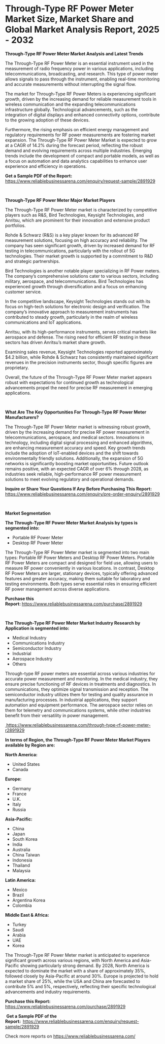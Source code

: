 <p><h1>Through-Type RF Power Meter Market Size, Market Share and Global Market Analysis Report, 2025 - 2032</h1></p><p><strong>Through-Type RF Power Meter Market Analysis and Latest Trends</strong></p>
<p><p>The Through-Type RF Power Meter is an essential instrument used in the measurement of radio frequency power in various applications, including telecommunications, broadcasting, and research. This type of power meter allows signals to pass through the instrument, enabling real-time monitoring and accurate measurements without interrupting the signal flow. </p><p>The market for Through-Type RF Power Meters is experiencing significant growth, driven by the increasing demand for reliable measurement tools in wireless communication and the expanding telecommunications infrastructure globally. Technological advancements, such as the integration of digital displays and enhanced connectivity options, contribute to the growing adoption of these devices. </p><p>Furthermore, the rising emphasis on efficient energy management and regulatory requirements for RF power measurements are fostering market expansion. The Through-Type RF Power Meter Market is expected to grow at a CAGR of 14.2% during the forecast period, reflecting the robust demand and evolving requirements across multiple industries. Emerging trends include the development of compact and portable models, as well as a focus on automation and data analytics capabilities to enhance user experience and efficiency in operations.</p></p>
<p><strong>Get a Sample PDF of the Report:&nbsp;</strong> <a href="https://www.reliablebusinessarena.com/enquiry/request-sample/2891929?utm_campaign=2990&utm_medium=2&utm_source=Github&utm_content=ia&utm_term=14032025&utm_id=through-type-rf-power-meter">https://www.reliablebusinessarena.com/enquiry/request-sample/2891929</a></p>
<p>&nbsp;</p>
<p><strong>Through-Type RF Power Meter Major Market Players</strong></p>
<p><p>The Through-Type RF Power Meter market is characterized by competitive players such as R&S, Bird Technologies, Keysight Technologies, and Anritsu, which are prominent for their innovation and extensive product portfolios. </p><p>Rohde & Schwarz (R&S) is a key player known for its advanced RF measurement solutions, focusing on high accuracy and reliability. The company has seen significant growth, driven by increased demand for RF testing in telecommunications, particularly with the rollout of 5G technologies. Their market growth is supported by a commitment to R&D and strategic partnerships.</p><p>Bird Technologies is another notable player specializing in RF Power meters. The company’s comprehensive solutions cater to various sectors, including military, aerospace, and telecommunications. Bird Technologies has experienced growth through diversification and a focus on enhancing customer service. </p><p>In the competitive landscape, Keysight Technologies stands out with its focus on high-tech solutions for electronic design and verification. The company’s innovative approach to measurement instruments has contributed to steady growth, particularly in the realm of wireless communications and IoT applications. </p><p>Anritsu, with its high-performance instruments, serves critical markets like aerospace and defense. The rising need for efficient RF testing in these sectors has driven Anritsu’s market share growth. </p><p>Examining sales revenue, Keysight Technologies reported approximately $4.2 billion, while Rohde & Schwarz has consistently maintained significant revenues in the precision instruments sector, though specific figures are proprietary. </p><p>Overall, the future of the Through-Type RF Power Meter market appears robust with expectations for continued growth as technological advancements propel the need for precise RF measurement in emerging applications.</p></p>
<p>&nbsp;</p>
<p><strong>What Are The Key Opportunities For Through-Type RF Power Meter Manufacturers?</strong></p>
<p><p>The Through-Type RF Power Meter market is witnessing robust growth, driven by the increasing demand for precise RF power measurement in telecommunications, aerospace, and medical sectors. Innovations in technology, including digital signal processing and enhanced algorithms, are enhancing measurement accuracy and speed. Key growth trends include the adoption of IoT-enabled devices and the shift towards environmentally friendly solutions. Additionally, the expansion of 5G networks is significantly boosting market opportunities. Future outlook remains positive, with an expected CAGR of over 6% through 2028, as industries seek reliable, high-performance RF power measurement solutions to meet evolving regulatory and operational demands.</p></p>
<p><strong>Inquire or Share Your Questions If Any Before Purchasing This Report:</strong> <a href="https://www.reliablebusinessarena.com/enquiry/pre-order-enquiry/2891929?utm_campaign=2990&utm_medium=2&utm_source=Github&utm_content=ia&utm_term=14032025&utm_id=through-type-rf-power-meter">https://www.reliablebusinessarena.com/enquiry/pre-order-enquiry/2891929</a></p>
<p>&nbsp;</p>
<p><strong>Market Segmentation</strong></p>
<p><strong>The Through-Type RF Power Meter Market Analysis by types is segmented into:</strong></p>
<p><ul><li>Portable RF Power Meter</li><li>Desktop RF Power Meter</li></ul></p>
<p><p>The Through-Type RF Power Meter market is segmented into two main types: Portable RF Power Meters and Desktop RF Power Meters. Portable RF Power Meters are compact and designed for field use, allowing users to measure RF power conveniently in various locations. In contrast, Desktop RF Power Meters are larger, stationary devices, typically offering advanced features and greater accuracy, making them suitable for laboratory and testing environments. Both types serve essential roles in ensuring efficient RF power management across diverse applications.</p></p>
<p><strong>Purchase this Report:&nbsp;</strong><a href="https://www.reliablebusinessarena.com/purchase/2891929?utm_campaign=2990&utm_medium=2&utm_source=Github&utm_content=ia&utm_term=14032025&utm_id=through-type-rf-power-meter">https://www.reliablebusinessarena.com/purchase/2891929</a></p>
<p>&nbsp;</p>
<p><strong>The Through-Type RF Power Meter Market Industry Research by Application is segmented into:</strong></p>
<p><ul><li>Medical Industry</li><li>Communications Industry</li><li>Semiconductor Industry</li><li>Industrial</li><li>Aerospace Industry</li><li>Others</li></ul></p>
<p><p>Through-type RF power meters are essential across various industries for accurate power measurement and monitoring. In the medical industry, they ensure precise functioning of RF devices in treatments and diagnostics. In communications, they optimize signal transmission and reception. The semiconductor industry utilizes them for testing and quality assurance in manufacturing processes. In industrial applications, they support automation and equipment performance. The aerospace sector relies on them for telemetry and communications systems, while other industries benefit from their versatility in power management.</p></p>
<p><a href="https://www.reliablebusinessarena.com/through-type-rf-power-meter-r2891929?utm_campaign=2990&utm_medium=2&utm_source=Github&utm_content=ia&utm_term=14032025&utm_id=through-type-rf-power-meter">&nbsp;https://www.reliablebusinessarena.com/through-type-rf-power-meter-r2891929</a></p>
<p><strong>In terms of Region, the Through-Type RF Power Meter Market Players available by Region are:</strong></p>
<p>
    <p> <strong> North America: </strong>
        <ul>
            <li>United States</li>
            <li>Canada</li>
        </ul>
        </p> 
    <p> <strong> Europe: </strong>
        <ul>
            <li>Germany</li>
            <li>France</li>
            <li>U.K.</li>
            <li>Italy</li>
            <li>Russia</li>
        </ul>
        </p> 
    <p> <strong> Asia-Pacific: </strong>
        <ul>
            <li>China</li>
            <li>Japan</li>
            <li>South Korea</li>
            <li>India</li>
            <li>Australia</li>
            <li>China Taiwan</li>
            <li>Indonesia</li>
            <li>Thailand</li>
            <li>Malaysia</li>
        </ul>
        </p> 
    <p> <strong> Latin America: </strong>
        <ul>
            <li>Mexico</li>
            <li>Brazil</li>
            <li>Argentina Korea</li>
            <li>Colombia</li>
        </ul>
        </p> 
    <p> <strong> Middle East & Africa: </strong>
        <ul>
            <li>Turkey</li>
            <li>Saudi</li>
            <li>Arabia</li>
            <li>UAE</li>
            <li>Korea</li>
        </ul>
    </p>
    </p>
<p><p>The Through-Type RF Power Meter market is anticipated to experience significant growth across various regions, with North America and Asia-Pacific showing particularly strong demand. By 2028, North America is expected to dominate the market with a share of approximately 35%, followed closely by Asia-Pacific at around 30%. Europe is projected to hold a market share of 25%, while the USA and China are forecasted to contribute 5% and 5%, respectively, reflecting their specific technological advancements and industry requirements.</p></p>
<p><strong>Purchase this Report: </strong><a href="https://www.reliablebusinessarena.com/purchase/2891929?utm_campaign=2990&utm_medium=2&utm_source=Github&utm_content=ia&utm_term=14032025&utm_id=through-type-rf-power-meter">https://www.reliablebusinessarena.com/purchase/2891929</a></p>
<p>&nbsp;<strong>Get a Sample PDF of the Report:&nbsp;&nbsp;</strong><a href="https://www.reliablebusinessarena.com/enquiry/request-sample/2891929?utm_campaign=2990&utm_medium=2&utm_source=Github&utm_content=ia&utm_term=14032025&utm_id=through-type-rf-power-meter">https://www.reliablebusinessarena.com/enquiry/request-sample/2891929</a></p>
<p><strong></strong></p>
<p>Check more reports on <a href="https://www.reliablebusinessarena.com/?utm_campaign=2990&utm_medium=2&utm_source=Github&utm_content=ia&utm_term=14032025&utm_id=through-type-rf-power-meter">https://www.reliablebusinessarena.com/</a></p>